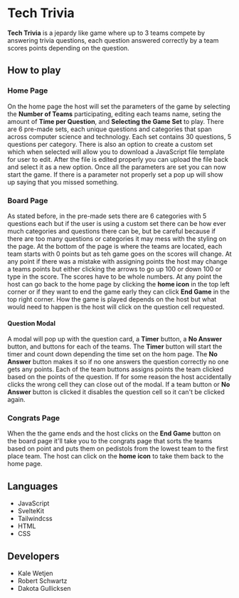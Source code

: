 # Tech Trivia
**Tech Trivia** is a jepardy like game where up to 3 teams compete by answering trivia questions, each question answered correctly by a team scores points depending on the question. 
## How to play
### Home Page
On the home page the host will set the parameters of the game by selecting the **Number of Teams** participating, editing each teams name, seting the amount of **Time per Question**, and **Selecting the Game Set** to play. There are 6 pre-made sets, each unique questions and categories that span across computer science and technology. Each set contains 30 questions, 5 questions per category. There is also an option to create a custom set which when selected will allow you to download a JavaScript file template for user to edit. After the file is edited properly you can upload the file back and select it as a new option. Once all the parameters are set you can now start the game. If there is a parameter not properly set a pop up will show up saying that you missed something.
### Board Page
As stated before, in the pre-made sets there are 6 categories with 5 questions each but if the user is using a custom set there can be how ever much categories and questions there can be, but be careful because if there are too many questions or categories it may mess with the styling on the page. At the bottom of the page is where the teams are located, each team starts with 0 points but as teh game goes on the scores will change. At any point if there was a mistake with assigning points the host may change a teams points but either clicking the arrows to go up 100 or down 100 or type in the score. The scores have to be whole numbers. At any point the host can go back to the home page by clicking the **home icon** in the top left corner or if they want to end the game early they can click **End Game** in the top right corner. How the game is played depends on the host but what would need to happen is the host will click on the question cell requested. 
#### Question Modal
A modal will pop up with the question card, a **Timer** button, a **No Answer** button, and buttons for each of the teams. The **Timer** button will start the timer and count down depending the time set on the hom page. The **No Answer** button makes it so if no one answers the question correctly no one gets any points. Each of the team buttons assigns points the team clicked based on the points of the question. If for some reason the host accidentally clicks the wrong cell they can close out of the modal. If a team button or **No Answer** button is clicked it disables the question cell so it can't be clicked again.
### Congrats Page
When the the game ends and the host clicks on the **End Game** button on the board page it'll take you to the congrats page that sorts the teams based on point and puts them on pedistols from the lowest team to the first place team. The host can click on the **home icon** to take them back to the home page.
## Languages
- JavaScript
- SvelteKit
- Tailwindcss
- HTML
- CSS
## Developers
- Kale Wetjen
- Robert Schwartz
- Dakota Gullicksen